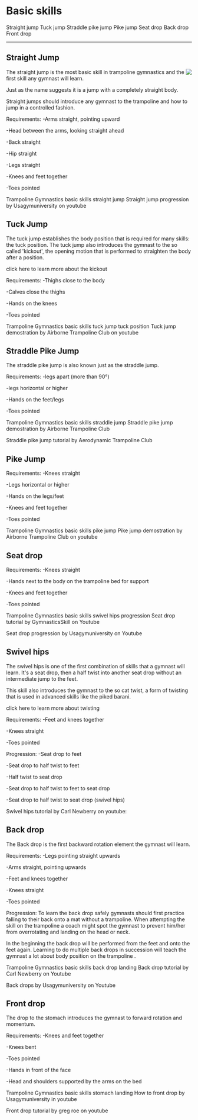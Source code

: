 # Basic skills

Straight jump
Tuck jump
Straddle pike jump
Pike jump
Seat drop
Back drop
Front drop
___

## Straight Jump
<img style="float: right;" src="/assets/Images/straight jump TRA 01 -01.jpg">

The straight jump is the most basic skill in trampoline gymnastics and the first skill any gymnast will learn.

Just as the name suggests it is a jump with a completely straight body. 

Straight jumps should introduce any gymnast to the trampoline and how to jump in a controlled fashion.

Requirements:
-Arms straight, pointing upward 

-Head between the arms, looking straight ahead

-Back straight 

-Hip straight

-Legs straight

-Knees and feet together

-Toes pointed

 
Trampoline Gymnastics basic skills straight jump 
Straight jump progression by Usagymuniversity on youtube


## Tuck Jump

The tuck jump establishes the body position that is required for many skills: the tuck position. The tuck jump also introduces the gymnast to the so called 'kickout', the opening motion that is performed to straighten the body after a position.

click here to learn more about the kickout

Requirements:
-Thighs close to the body

-Calves close the thighs 

-Hands on the knees

-Toes pointed

Trampoline Gymnastics basic skills tuck jump tuck position
Tuck jump demostration by Airborne Trampoline Club on youtube


## Straddle Pike Jump

The straddle pike jump is also known just as the straddle jump. 

Requirements:
-legs apart (more than 90°)

-legs horizontal or higher

-Hands on the feet/legs

-Toes pointed


Trampoline Gymnastics basic skills straddle jump 
Straddle pike jump demostration by Airborne Trampoline Club 


Straddle pike jump tutorial by Aerodynamic Trampoline Club


## Pike Jump

 Requirements:
-Knees straight

-Legs horizontal or higher

-Hands on the legs/feet

-Knees and feet together

-Toes pointed


Trampoline Gymnastics basic skills pike jump 
Pike jump demostration by Airborne Trampoline Club on youtube


## Seat drop

 Requirements:
-Knees straight

-Hands next to the body on the trampoline bed for support

-Knees and feet together

-Toes pointed



Trampoline Gymnastics basic skills swivel hips progression
Seat drop tutorial by GymnasticsSkill on Youtube


Seat drop progression by Usagymuniversity on Youtube


## Swivel hips
The swivel hips is one of the first combination of skills that a gymnast will learn. It's a seat drop, then a half twist into another seat drop without an intermediate jump to the feet. 

This skill also introduces the gymnast to the so cat twist, a form of twisting that is used in advanced skills like the piked barani.

click here to learn more about twisting

Requirements:
-Feet and knees together

-Knees straight

-Toes pointed

Progression:
-Seat drop to feet

-Seat drop to half twist to feet

-Half twist to seat drop 

-Seat drop to half twist to feet to seat drop

-Seat drop to half twist to seat drop (swivel hips)


Swivel hips tutorial by Carl Newberry on youtube:


## Back drop
 

The Back drop is the first backward rotation element the gymnast will learn.

Requirements:
-Legs pointing straight upwards

-Arms straight, pointing upwards

-Feet and knees together

-Knees straight

-Toes pointed

Progression:
To learn the back drop safely gymnasts should first practice falling to their back onto a mat without a trampoline. When attempting the skill on the trampoline a coach might spot the gymnast to prevent him/her from overrotating and landing on the head or neck.

In the beginning the back drop will be performed from the feet and onto the feet again. Learning to do multiple back drops in succession will teach the gymnast a lot about body position on the trampoline .  

Trampoline Gymnastics basic skills back drop landing
Back drop tutorial by Carl Newberry on Youtube


Back drops by Usagymuniversity on Youtube


## Front drop
The drop to the stomach introduces the gymnast to forward rotation and momentum. 

Requirements:
-Knees and feet together

-Knees bent

-Toes pointed

-Hands in front of the face

-Head and shoulders supported by the arms on the bed



Trampoline Gymnastics basic skills stomach landing
How to front drop by Usagymuniversity in youtube


Front drop tutorial by greg roe on youtube
